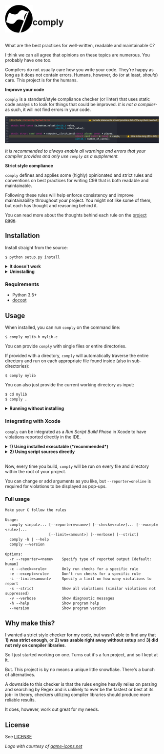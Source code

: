 <img width="90" src="assets/logo.png" alt="comply" align="left">

# comply

<br/>

What are the best practices for well-written, readable and maintainable C?

I think we can all agree that opinions on these topics are numerous. You probably have one too.

Compilers do not usually care how you write your code. They're happy as long as it does not contain errors. Humans, however, do (or at least, _should_) care. This project is for the humans.

**Improve your code**

`comply` is a standard/style compliance checker (or linter) that uses static code analysis to look for things that could be improved. _It is not a compiler_- as such, it will not find errors in your code.

![](assets/example.png "An example of reported rule violations in Xcode")

*It is recommended to always enable all warnings and errors that your compiler provides and only use `comply` as a supplement.*

**Strict style compliance**

`comply` defines and applies some (highly) opinionated and strict rules and conventions on best practices for writing C99 that is both readable and maintainable.

Following these rules will help enforce consistency and improve maintainability throughout your project. You might not like some of them, but each has thought and reasoning behind it.

You can read more about the thoughts behind each rule on the [project page](http://jhauberg.github.io/comply).

## Installation

Install straight from the source:

```console
$ python setup.py install
```

<details>
  <summary><strong>It doesn't work</strong></summary>

<br/>

There's a few things that could go wrong during an install. If things didn't go as expected, check the following:

**You may have more than one Python version installed**

Some systems may have multiple Python versions installed and available. This project requires Python 3.5 or later, so you may need to specify that you want to use a later version:

```console
$ python3 setup.py install
```

**Your PATH environment variable may be incorrect**

When you first installed Python, the installer probably added the `PATH` automatically to your `~/.profile` or `~/.bash_profile`. However, in case it didn't, it should look something like this:

```bash
PATH="/Library/Frameworks/Python.framework/Versions/3.6/bin:${PATH}"
export PATH
```

You may additionally need to add the `PYTHONPATH` variable and have it point to the `site-packages` directory of your Python version; for example, for a Python 3.6 installation, the variable could look like this:

```bash
export PYTHONPATH="${PYTHONPATH}/Library/Frameworks/Python.framework/Versions/3.6/lib/python3.6/site-packages"
```

</details>

<details>
  <summary><strong>Uninstalling</strong></summary>

<br/>

If you want to uninstall `comply` and make sure that you get rid of everything, you can run the installation again using the additional `--record` argument to save a list of all installed files:

```console
$ python setup.py install --record installed_files.txt
```

You can then go through all listed files and manually delete each one.

</details>

### Requirements

- Python 3.5+
- [docopt](https://github.com/docopt/docopt)

## Usage

When installed, you can run `comply` on the command line:

```console
$ comply mylib.h mylib.c
```

You can provide `comply` with single files or entire directories.

If provided with a directory, `comply` will automatically traverse the entire directory and run on each appropriate file found inside (also in sub-directories):

```console
$ comply mylib
```

You can also just provide the current working directory as input:

```console
$ cd mylib
$ comply .
```

<details>
  <summary><strong>Running without installing</strong></summary>

<br/>

You can also run `comply` without having to first install it.

**1) By executing the supplied run script**

From anywhere, simply execute [run.py](run.py) with the same arguments that you normally would `comply`. The script is found at the root of the project.

```console
$ python path/to/comply/run.py src.h src.c --reporter=standard
```

**2) By executing the module as a script**

This requires the working directory to be at the root of the project.

```console
$ cd path/to/comply
$ python -m comply path/to/src/
```

</details>

### Integrating with Xcode

`comply` can be integrated as a *Run Script Build Phase* in Xcode to have violations reported directly in the IDE.

<details>
  <summary><strong>1) Using installed executable (*recommended*)</strong></summary>

<br/>

First, figure out exactly where `comply` has been installed to:

```console
$ which comply
```

This should provide you with a path to the executable, e.g. something like:

```console
/Library/Frameworks/Python.framework/Versions/3.6/bin/comply
```

In Xcode, add a new *Run Script Phase*. Copy and paste below snippet into the script editor. Replace `<executable>` with the path to the `comply` executable that you just found.

```shell
export PYTHONIOENCODING=UTF-8

<executable> "${SRCROOT}" --reporter=oneline
```

For example, this would become:

```shell
export PYTHONIOENCODING=UTF-8

/Library/Frameworks/Python.framework/Versions/3.6/bin/comply "${SRCROOT}" --reporter=oneline
```

</details>

<details>
  <summary><strong>2) Using script sources directly</strong></summary>

<br/>

If you prefer not installing, you can still use the phase script as described in 1). It can be useful to avoid installing if you're working on new features, or want to use a different fork.

Just point to the [run.py](run.py) script instead of the installed executable:

```shell
export PYTHONIOENCODING=UTF-8

python path/to/comply/run.py "${SRCROOT}" --reporter=oneline
```

</details>

<br />

Now, every time you build, `comply` will be run on every file and directory within the root of your project. 

You can change or add arguments as you like, but `--reporter=oneline` is required for violations to be displayed as pop-ups.

### Full usage

```console
Make your C follow the rules

Usage:
  comply <input>... [--reporter=<name>] [--check=<rule>]... [--except=<rule>]...
                    [--limit=<amount>] [--verbose] [--strict]
  comply -h | --help
  comply --version

Options:
  -r --reporter=<name>    Specify type of reported output [default: human]
  -c --check=<rule>       Only run checks for a specific rule
  -e --except=<rule>      Don't run checks for a specific rule
  -i --limit=<amount>     Specify a limit on how many violations to report
  -s --strict             Show all violations (similar violations not suppressed)
  -v --verbose            Show diagnostic messages
  -h --help               Show program help
  --version               Show program version
```

## Why make this?

I wanted a strict style checker for my code, but wasn't able to find any that **1) was strict enough**, or **2) was usable right away without setup** and **3) did not rely on compiler libraries**.

So I just started working on one. Turns out it's a fun project, and so I kept at it.

But. This project is by no means a unique little snowflake. There's a bunch of alternatives.

A downside to this checker is that the rules engine heavily relies on parsing and searching by Regex and is unlikely to ever be the fastest or best at its job- in theory, checkers utilizing compiler libraries should produce more reliable results.

It does, however, work out great for my needs.

## License

See [LICENSE](LICENSE)

*Logo with courtesy of [game-icons.net](http://game-icons.net/lorc/originals/black-flag.html)*
